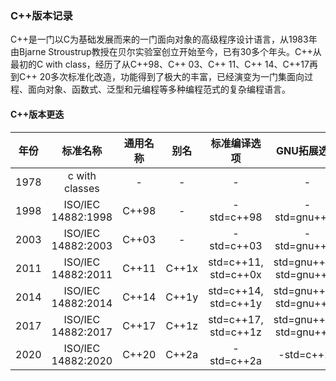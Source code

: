 ### C++版本记录

C++是一门以C为基础发展而来的一门面向对象的高级程序设计语言，从1983年由Bjarne Stroustrup教授在贝尔实验室创立开始至今，已有30多个年头。C++从最初的C with class，经历了从C++98、C++ 03、C++ 11、C++ 14、C++17再到C++ 20多次标准化改造，功能得到了极大的丰富，已经演变为一门集面向过程、面向对象、函数式、泛型和元编程等多种编程范式的复杂编程语言。

#### C++版本更迭

| 年份 |      标准名称      | 通用名称 | 别名  |     标准编译选项     |       GNU拓展选项        |
| :--: | :----------------: | :------: | :---: | :------------------: | :----------------------: |
| 1978 |   c with classes   |    -     |   -   |          -           |            -             |
| 1998 | ISO/IEC 14882:1998 |  C++98   |   -   |      -std=c++98      |       -std=gnu++98       |
| 2003 | ISO/IEC 14882:2003 |  C++03   |   -   |      -std=c++03      |       -std=gnu++03       |
| 2011 | ISO/IEC 14882:2011 |  C++11   | C++1x | std=c++11, std=c++0x | std=gnu++11, std=gnu++0x |
| 2014 | ISO/IEC 14882:2014 |  C++14   | C++1y | std=c++14, std=c++1y | std=gnu++14, std=gnu++1y |
| 2017 | ISO/IEC 14882:2017 |  C++17   | C++1z | std=c++17, std=c++1z | std=gnu++17, std=gnu++1z |
| 2020 | ISO/IEC 14882:2020 |  C++20   | C++2a |      -std=c++2a      |        -std=c++2a        |






